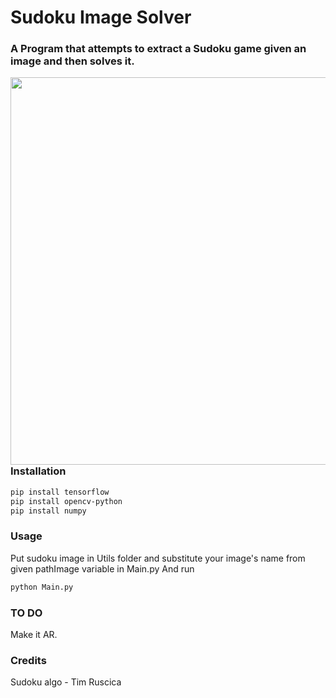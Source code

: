 # Sudoku Image Solver

### A Program that attempts to extract a Sudoku game given an image and then solves it. 

<img align="left" src="https://i.imgur.com/SJKR9gC.png" width="620px"/>

### Installation

```bash
pip install tensorflow 
pip install opencv-python
pip install numpy

```
### Usage
Put sudoku image in Utils folder and substitute your image's name from given pathImage variable in Main.py 
And run 
```bash
python Main.py
```


### TO DO
   Make it AR.

### Credits
   Sudoku algo - Tim Ruscica

